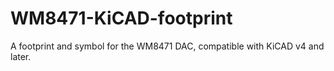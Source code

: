 # WM8471-KiCAD-footprint
A footprint and symbol for the WM8471 DAC, compatible with KiCAD v4 and later.
